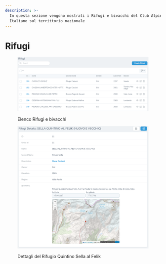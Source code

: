 ```yaml
---
description: >-
  In questa sezione vengono mostrati i Rifugi e bivacchi del Club Alpino
  Italiano sul territtorio nazionale
---
```


# Rifugi

<figure><img src="../../../.gitbook/assets/image (6).png" alt=""><figcaption><p>Elenco Rifugi e bivacchi</p></figcaption></figure>

<figure><img src="../../../.gitbook/assets/image (7).png" alt=""><figcaption><p>Dettagli del Rifugio Quintino Sella al Felik</p></figcaption></figure>
